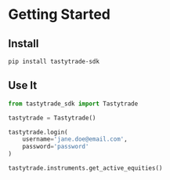 # Getting Started

## Install
```shell
pip install tastytrade-sdk
```

## Use It
```python
from tastytrade_sdk import Tastytrade

tastytrade = Tastytrade()

tastytrade.login(
    username='jane.doe@email.com',
    password='password'
)

tastytrade.instruments.get_active_equities()
```
